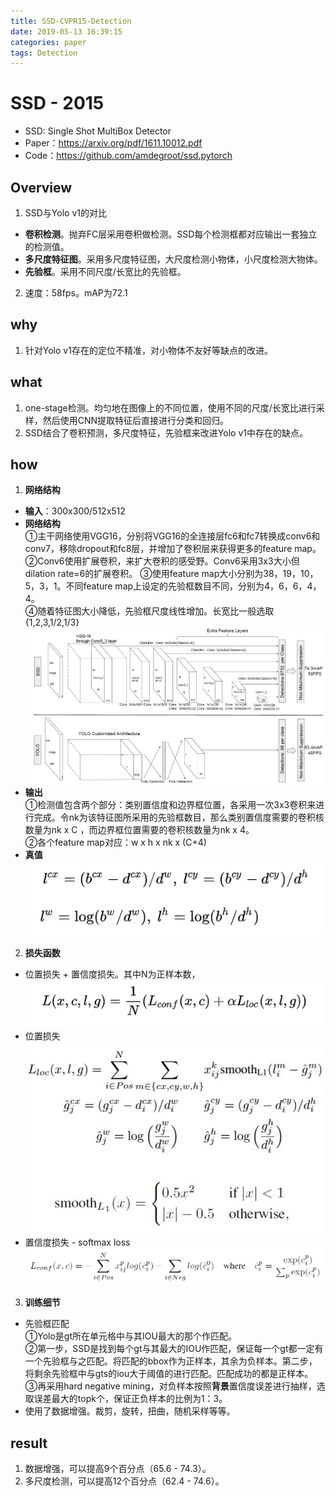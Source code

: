 ```yaml
---
title: SSD-CVPR15-Detection
date: 2019-05-13 16:39:15
categories: paper
tags: Detection
---
```

# SSD - 2015
* SSD: Single Shot MultiBox Detector
* Paper：https://arxiv.org/pdf/1611.10012.pdf 
* Code：https://github.com/amdegroot/ssd.pytorch

## Overview
1. SSD与Yolo v1的对比
* **卷积检测**。抛弃FC层采用卷积做检测。SSD每个检测框都对应输出一套独立的检测值。
* **多尺度特征图**。采用多尺度特征图，大尺度检测小物体，小尺度检测大物体。
* **先验框**。采用不同尺度/长宽比的先验框。
2. 速度：58fps。mAP为72.1

<!--more-->

## why
1. 针对Yolo v1存在的定位不精准，对小物体不友好等缺点的改进。


## what
1. one-stage检测。均匀地在图像上的不同位置，使用不同的尺度/长宽比进行采样，然后使用CNN提取特征后直接进行分类和回归。
2. SSD结合了卷积预测，多尺度特征，先验框来改进Yolo v1中存在的缺点。


## how
1. **网络结构**
* **输入**：300x300/512x512
* **网络结构**   
  ①主干网络使用VGG16，分别将VGG16的全连接层fc6和fc7转换成conv6和conv7，移除dropout和fc8层，并增加了卷积层来获得更多的feature map。   
  ②Conv6使用扩展卷积，来扩大卷积的感受野。Conv6采用3x3大小但dilation rate=6的扩展卷积。   ③使用feature map大小分别为38，19，10，5，3，1。不同feature map上设定的先验框数目不同，分别为4，6，6，4，4。   
  ④随着特征图大小降低，先验框尺度线性增加。长宽比一般选取{1,2,3,1/2,1/3}
  ![network](SSD-CVPR2015-Detection/network.jpg "network")
* **输出**  
  ①检测值包含两个部分：类别置信度和边界框位置，各采用一次3x3卷积来进行完成。令nk为该特征图所采用的先验框数目，那么类别置信度需要的卷积核数量为nk x C ，而边界框位置需要的卷积核数量为nk x 4。   
  ②各个feature map对应：w x h x nk x (C+4)
* **真值**  
![GT](SSD-CVPR2015-Detection/gt.PNG "GT")
2. **损失函数**
* 位置损失 + 置信度损失。其中N为正样本数，
![loss](SSD-CVPR2015-Detection/loss.PNG "loss")
* 位置损失
![loss_loc](SSD-CVPR2015-Detection/loss_loc.PNG "loss_loc")
* 置信度损失 - softmax loss
![loss_conf](SSD-CVPR2015-Detection/loss_conf.jpg "loss_conf")
3. **训练细节**
* 先验框匹配   
 ①Yolo是gt所在单元格中与其IOU最大的那个作匹配。   
 ②第一步，SSD是找到每个gt与其最大的IOU作匹配，保证每一个gt都一定有一个先验框与之匹配。将匹配的bbox作为正样本，其余为负样本。第二步，将剩余先验框中与gts的iou大于阈值的进行匹配。匹配成功的都是正样本。   
 ③再采用hard negative mining，对负样本按照**背景**置信度误差进行抽样，选取误差最大的topk个，保证正负样本的比例为1：3。   
* 使用了数据增强。裁剪，旋转，扭曲，随机采样等等。

## result
1. 数据增强，可以提高9个百分点（65.6 - 74.3）。
2. 多尺度检测，可以提高12个百分点（62.4 - 74.6）。